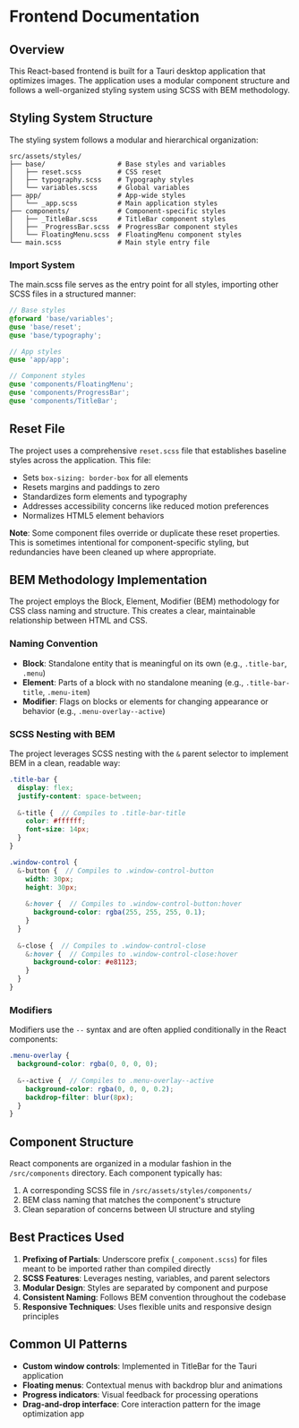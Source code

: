 # Frontend Documentation

## Overview

This React-based frontend is built for a Tauri desktop application that optimizes images. The application uses a modular component structure and follows a well-organized styling system using SCSS with BEM methodology.

## Styling System Structure

The styling system follows a modular and hierarchical organization:

```
src/assets/styles/
├── base/                  # Base styles and variables
│   ├── reset.scss         # CSS reset
│   ├── typography.scss    # Typography styles
│   └── variables.scss     # Global variables
├── app/                   # App-wide styles
│   └── _app.scss          # Main application styles
├── components/            # Component-specific styles
│   ├── _TitleBar.scss     # TitleBar component styles
│   ├── _ProgressBar.scss  # ProgressBar component styles
│   └── FloatingMenu.scss  # FloatingMenu component styles
└── main.scss              # Main style entry file
```

### Import System

The main.scss file serves as the entry point for all styles, importing other SCSS files in a structured manner:

```scss
// Base styles
@forward 'base/variables';
@use 'base/reset';
@use 'base/typography';

// App styles
@use 'app/app';

// Component styles
@use 'components/FloatingMenu';
@use 'components/ProgressBar';
@use 'components/TitleBar';
```

## Reset File

The project uses a comprehensive `reset.scss` file that establishes baseline styles across the application. This file:

- Sets `box-sizing: border-box` for all elements
- Resets margins and paddings to zero
- Standardizes form elements and typography
- Addresses accessibility concerns like reduced motion preferences
- Normalizes HTML5 element behaviors

**Note**: Some component files override or duplicate these reset properties. This is sometimes intentional for component-specific styling, but redundancies have been cleaned up where appropriate.

## BEM Methodology Implementation

The project employs the Block, Element, Modifier (BEM) methodology for CSS class naming and structure. This creates a clear, maintainable relationship between HTML and CSS.

### Naming Convention

- **Block**: Standalone entity that is meaningful on its own (e.g., `.title-bar`, `.menu`)
- **Element**: Parts of a block with no standalone meaning (e.g., `.title-bar-title`, `.menu-item`)
- **Modifier**: Flags on blocks or elements for changing appearance or behavior (e.g., `.menu-overlay--active`)

### SCSS Nesting with BEM

The project leverages SCSS nesting with the `&` parent selector to implement BEM in a clean, readable way:

```scss
.title-bar {
  display: flex;
  justify-content: space-between;
  
  &-title {  // Compiles to .title-bar-title
    color: #ffffff;
    font-size: 14px;
  }
}

.window-control {
  &-button {  // Compiles to .window-control-button
    width: 30px;
    height: 30px;
    
    &:hover {  // Compiles to .window-control-button:hover
      background-color: rgba(255, 255, 255, 0.1);
    }
  }
  
  &-close {  // Compiles to .window-control-close
    &:hover {  // Compiles to .window-control-close:hover
      background-color: #e81123;
    }
  }
}
```

### Modifiers

Modifiers use the `--` syntax and are often applied conditionally in the React components:

```scss
.menu-overlay {
  background-color: rgba(0, 0, 0, 0);
  
  &--active {  // Compiles to .menu-overlay--active
    background-color: rgba(0, 0, 0, 0.2);
    backdrop-filter: blur(8px);
  }
}
```

## Component Structure

React components are organized in a modular fashion in the `/src/components` directory. Each component typically has:

1. A corresponding SCSS file in `/src/assets/styles/components/`
2. BEM class naming that matches the component's structure
3. Clean separation of concerns between UI structure and styling

## Best Practices Used

1. **Prefixing of Partials**: Underscore prefix (`_component.scss`) for files meant to be imported rather than compiled directly
2. **SCSS Features**: Leverages nesting, variables, and parent selectors
3. **Modular Design**: Styles are separated by component and purpose
4. **Consistent Naming**: Follows BEM convention throughout the codebase
5. **Responsive Techniques**: Uses flexible units and responsive design principles

## Common UI Patterns

- **Custom window controls**: Implemented in TitleBar for the Tauri application
- **Floating menus**: Contextual menus with backdrop blur and animations
- **Progress indicators**: Visual feedback for processing operations
- **Drag-and-drop interface**: Core interaction pattern for the image optimization app
